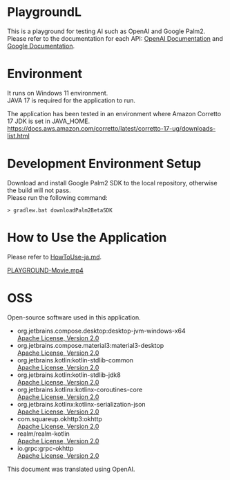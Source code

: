 PlaygroundL
===
This is a playground for testing AI such as OpenAI and Google Palm2.  
Please refer to the documentation for each API: [OpenAI Documentation](https://platform.openai.com/docs/introduction) and [Google Documentation](https://developers.generativeai.google/api/python/google/generativeai).

# Environment
It runs on Windows 11 environment.  
JAVA 17 is required for the application to run.

The application has been tested in an environment where Amazon Corretto 17 JDK is set in JAVA_HOME.  
https://docs.aws.amazon.com/corretto/latest/corretto-17-ug/downloads-list.html

# Development Environment Setup
Download and install Google Palm2 SDK to the local repository, otherwise the build will not pass.  
Please run the following command:
```
> gradlew.bat downloadPalm2BetaSDK 
```

# How to Use the Application
Please refer to [HowToUse-ja.md](documents/HowToUse-ja.md).

[PLAYGROUND-Movie.mp4](releaseArchive/PLAYGROUND-Movie.mp4)

# OSS
Open-source software used in this application.

- org.jetbrains.compose.desktop:desktop-jvm-windows-x64  
  [Apache License, Version 2.0](http://www.apache.org/licenses/LICENSE-2.0.txt)
- org.jetbrains.compose.material3:material3-desktop  
  [Apache License, Version 2.0](http://www.apache.org/licenses/LICENSE-2.0.txt)
- org.jetbrains.kotlin:kotlin-stdlib-common  
  [Apache License, Version 2.0](http://www.apache.org/licenses/LICENSE-2.0.txt)
- org.jetbrains.kotlin:kotlin-stdlib-jdk8  
  [Apache License, Version 2.0](http://www.apache.org/licenses/LICENSE-2.0.txt)
- org.jetbrains.kotlinx:kotlinx-coroutines-core  
  [Apache License, Version 2.0](http://www.apache.org/licenses/LICENSE-2.0.txt)
- org.jetbrains.kotlinx:kotlinx-serialization-json  
  [Apache License, Version 2.0](http://www.apache.org/licenses/LICENSE-2.0.txt)
- com.squareup.okhttp3:okhttp  
  [Apache License, Version 2.0](http://www.apache.org/licenses/LICENSE-2.0.txt)
- realm/realm-kotlin  
  [Apache License, Version 2.0](http://www.apache.org/licenses/LICENSE-2.0.txt)
- io.grpc:grpc-okhttp  
  [Apache License, Version 2.0](http://www.apache.org/licenses/LICENSE-2.0.txt)

This document was translated using OpenAI.